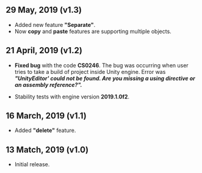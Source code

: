 ## 29 May, 2019 (v1.3)
* Added new feature **"Separate"**.
* Now **copy** and **paste** features are supporting multiple objects.

## 21 April, 2019 (v1.2)
* **Fixed bug** with the code **CS0246**. The bug was occurring when user tries to take a build of project inside Unity engine.
Error was **_"UnityEditor' could not be found. Are you missing a using directive or an assembly reference?"._**

* Stability tests with engine version **2019.1.0f2**.

## 16 March, 2019 (v1.1)
* Added **"delete"** feature.

## 13 Match, 2019 (v1.0)
* Initial release.
